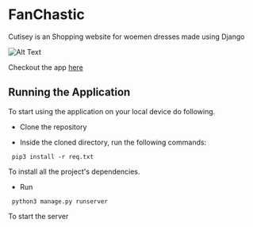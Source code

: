 # FanChastic

Cutisey is an Shopping website for woemen dresses made using Django

![Alt Text](https://media.giphy.com/media/5ZO0sH5F2ou3RQ9oYh/giphy.gif)

Checkout the app [here](http://aaishpra.pythonanywhere.com/)

## Running the Application

To start using the application on your local device do following.

  - Clone the repository

   
  -  Inside the cloned directory, run the following commands:

   ```  pip3 install -r req.txt ```

   To install all the project's dependencies.

   - Run

   ```  python3 manage.py runserver ```
  
   To start the server

